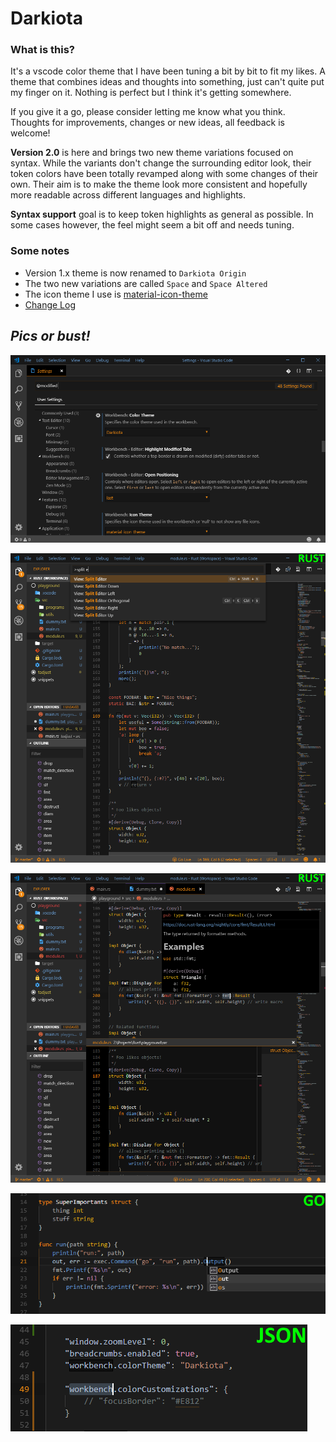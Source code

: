 # Darkiota

### **What is this?**

It's a vscode color theme that I have been tuning a bit by bit to fit my likes.
A theme that combines ideas and thoughts into something, just can't quite put my finger on it.
Nothing is perfect but I think it's getting somewhere.

If you give it a go, please consider letting me know what you think. 
Thoughts for improvements, changes or new ideas, all feedback is welcome!


**Version 2.0** is here and brings two new theme variations focused on syntax. While the variants
don't change the surrounding editor look, their token colors have been totally revamped along with
some changes of their own. Their aim is to make the theme look more consistent and hopefully more
readable across different languages and highlights.


**Syntax support** goal is to keep token highlights as general as possible. In some cases however,
the feel might seem a bit off and needs tuning.


### **Some notes**
- Version 1.x theme is now renamed to ```Darkiota Origin```
- The two new variations are called ```Space``` and ```Space Altered```
- The icon theme I use is [material-icon-theme](https://marketplace.visualstudio.com/items?itemName=PKief.material-icon-theme)
- [Change Log](CHANGELOG.md)


## ***Pics or bust!***

![Screenshot](https://raw.githubusercontent.com/Samzyre/darkiota-theme/master/static/settings1.png)

![Screenshot](https://raw.githubusercontent.com/Samzyre/darkiota-theme/master/static/rust1.png)

![Screenshot](https://raw.githubusercontent.com/Samzyre/darkiota-theme/master/static/rust2.png)

![Screenshot](https://raw.githubusercontent.com/Samzyre/darkiota-theme/master/static/go1.png)

![Screenshot](https://raw.githubusercontent.com/Samzyre/darkiota-theme/master/static/json1.png)

